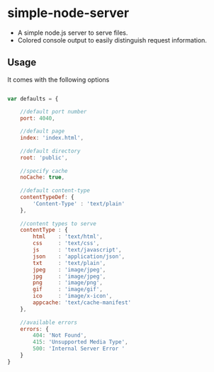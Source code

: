 simple-node-server
============

* A simple node.js server to serve files.
* Colored console output to easily distinguish request information.

## Usage

It comes with the following options

```js

var	defaults = {

	//default port number
	port: 4040,
	
	//default page
	index: 'index.html',
	
	//default directory
	root: 'public',
	
	//specify cache
	noCache: true,
	
	//default content-type
	contentTypeDef: {
		'Content-Type' : 'text/plain' 
	},
	
	//content types to serve
	contentType : {
		html    : 'text/html',
		css     : 'text/css',
		js      : 'text/javascript',
		json    : 'application/json',
		txt     : 'text/plain',
		jpeg    : 'image/jpeg',
		jpg     : 'image/jpeg',
		png     : 'image/png',
		gif     : 'image/gif',
		ico     : 'image/x-icon',
		appcache: 'text/cache-manifest'
	},
	
	//available errors
	errors: {
		404: 'Not Found',
		415: 'Unsupported Media Type',
		500: 'Internal Server Error '
	}
}
```

